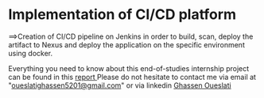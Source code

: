 # Implementation of  CI/CD platform

==>Creation of CI/CD pipeline on Jenkins in order to build, scan, deploy the artifact to Nexus and deploy the application on the specific environment using docker.

Everything you need to know about this end-of-studies internship project can be found in this <a href="https://drive.google.com/file/d/1ZTdLpNnkeuM8a_r7M1QZmXL6_BO6jFYv/view?usp=sharing" target="_blank"> report </a>
Please do not hesitate to contact me via email at "oueslatighassen5201@gmail.com" or via linkedin <a href="https://www.linkedin.com/in/ghassen-oueslati-a719711a9/" target="_blank">Ghassen Oueslati</a>
